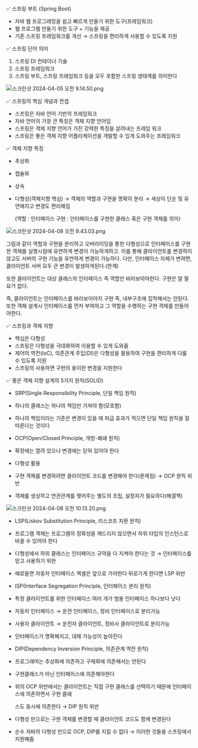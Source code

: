 ✅ 스프링 부트 (Spring Boot)

- 자바 웹 프로그래밍을 쉽고 빠르게 만들기 위한 도구(프레임워크)
- 웹 프로그램 만들기 위한 도구 + 기능을 제공
- 기존 스프링 프레임워크를 개선 → 스프링을 편리하게 사용할 수 있도록 지원

✅ 스프링 단어 의미

1. 스프링 DI 컨테이너 기술
2. 스프링 프레임워크
3. 스프링 부트, 스프링 프레임워크 등을 모두 포함한 스프링 생태계를 의미한다

![스크린샷 2024-04-05 오전 9.14.50.png](https://prod-files-secure.s3.us-west-2.amazonaws.com/635cc3d8-c6ad-4648-9ebb-f81c1fa49ea1/18b6803a-8fe0-4a43-bc4e-8d9ce2f9a7c8/%E1%84%89%E1%85%B3%E1%84%8F%E1%85%B3%E1%84%85%E1%85%B5%E1%86%AB%E1%84%89%E1%85%A3%E1%86%BA_2024-04-05_%E1%84%8B%E1%85%A9%E1%84%8C%E1%85%A5%E1%86%AB_9.14.50.png)

✅ 스프링의 핵심 개념과 컨셉

- 스프링은 자바 언어 기반의 프레임워크
- 자바 언어의 가장 큰 특징은 객체 지향 언어임
- 스프링은 객체 지향 언어가 가진 강력한 특징을 살려내는 프레임 워크
- 스프링은 좋은 객체 지향 어플리케이션을 개발할 수 있게 도와주는 프레임워크

✅ 객체 지향 특징

- 추상화
- 캡슐화
- 상속
- 다형성(객체지향 핵심) → 객체의 역할과 구현을 명확히 분리 → 세상이 단순 및 유연해지고 변경도 편리해짐

  (역할 : 인터페이스 구현 : 인터페이스를 구현한 클래스 혹은 구현 객체를 의미)

![스크린샷 2024-04-08 오전 9.43.03.png](https://prod-files-secure.s3.us-west-2.amazonaws.com/635cc3d8-c6ad-4648-9ebb-f81c1fa49ea1/0773a91e-fe13-4357-ac32-cdd76a05b353/%E1%84%89%E1%85%B3%E1%84%8F%E1%85%B3%E1%84%85%E1%85%B5%E1%86%AB%E1%84%89%E1%85%A3%E1%86%BA_2024-04-08_%E1%84%8B%E1%85%A9%E1%84%8C%E1%85%A5%E1%86%AB_9.43.03.png)

그림과 같이 역할과 구현을 분리하고 오버라이딩을 통한 다형성으로 인터페이스를 구현한 객체를 실행시점에 유연하게 변경이 가능하게하고. 이를 통해 클라이언트를 변경하지 않고도 서버의 구현 기능을 유연하게 변경이 가능하다. 다만, 인터페이스 자체가 변하면, 클라이언트 서버 모두 큰 변경이 발생하게된다.(한계)

또한 클라이언트는 대상 클래스의 인터페이스 즉 역할만 바라보아야한다. 구현은 알 필요가 없다.

즉, 클라이언트는 인터페이스를 바라보아야지 구현 즉, 내부구조에 집착해서는 안된다. 또한 객체 설계시 인터페이스를 먼저 부여하고 그 역할을 수행하는 구현 객체를 만들어야한다.

✅ 스프링과 객체 지향

- 핵심은 다형성
- 스프링은 다형성을 극대화하여 이용할 수 있게 도와줌
- 제어의 역전(loC), 의존관계 주입(DI)은 다형성을 활용하여 구현을 편리하게 다룰 수 있도록 지원
- 스프링의 사용하면 구현의 용이한 변경을 지원한다

✅ 좋은 객체 지향 설계의 5가지 원칙(SOLID)

- SRP(Single Responsibility Principle, 단일 책임 원칙)

- 하나의 클래스는 하나의 책임만 가져야 함(모호함)

- 하나의 책임이라는 기준은 변경이 있을 때 파급 효과가 적으면 단일 책임 원칙을 잘 따른다는 것이다

- OCP(Open/Closed Principle, 개방-폐쇄 원칙)

- 확장에는 열려 있으나 변경에는 닫혀 있어야 한다

- 다형성 활용

- 구현 객체를 변경하려면 클라이언트 코드를 변경해야 한다(문제점) → OCP 원칙 위반

- 객체를 생성하고 연관관계를 맺어주는 별도의 조립, 설정자가 필요하다(해결책)

![스크린샷 2024-04-08 오전 10.13.20.png](https://prod-files-secure.s3.us-west-2.amazonaws.com/635cc3d8-c6ad-4648-9ebb-f81c1fa49ea1/be4810d5-5a40-414c-821b-413d3c042916/%E1%84%89%E1%85%B3%E1%84%8F%E1%85%B3%E1%84%85%E1%85%B5%E1%86%AB%E1%84%89%E1%85%A3%E1%86%BA_2024-04-08_%E1%84%8B%E1%85%A9%E1%84%8C%E1%85%A5%E1%86%AB_10.13.20.png)

- LSP(Liskov Substitution Principle, 리스코프 치환 원칙)

- 프로그램 객체는 프로그램의 정확성을 깨드리지 않으면서 하위 타입의 인스턴스로 바꿀 수 있어야 한다

- 다형성에서 하위 클래스는 인터페이스 규약을 다 지켜야 한다는 것 → 인터페이스를 믿고 사용하기 위한

- 예로들면 자동차 인터페이스 엑셀은 앞으로 가야한다 뒤로가게 한다면 LSP 위반

- ISP(Interface Segregation Principle, 인터페이스 분리 원칙)

- 특정 클라이언트를 위한 인터페이스 여러 개가 범용 인터페이스 하나보다 낫다

- 자동차 인터페이스 → 운전 인터페이스, 정비 인터페이스로 분리가능

- 사용자 클라이언트 → 운전자 클라이언트, 정비사 클라이언트로 분리가능

- 인터페이스가 명확해지고, 대체 가능성이 높아진다

- DIP(Dependency Inversion Principle, 의존관계 역전 원칙)

- 프로그래머는 추상화에 의존하고 구체화에 의존해서는 안된다

- 구현클래스가 아닌 인터페이스에 의존해야한다

- 위의 OCP 위반에서는 클라이언트는 직접 구현 클래스를 선택하기 때문에 인터페이스에 의존하면서 구현 클래

  스도 동시에 의존한다 → DIP 원칙 위반

- 다형성 만으로는 구현 객체를 변경할 때 클라이언트 코드도 함께 변경된다

- 순수 자바의 다형성 만으로 OCP, DIP를 지킬 수 없다 → 이러한 것들을 스프링에서 지원해줌